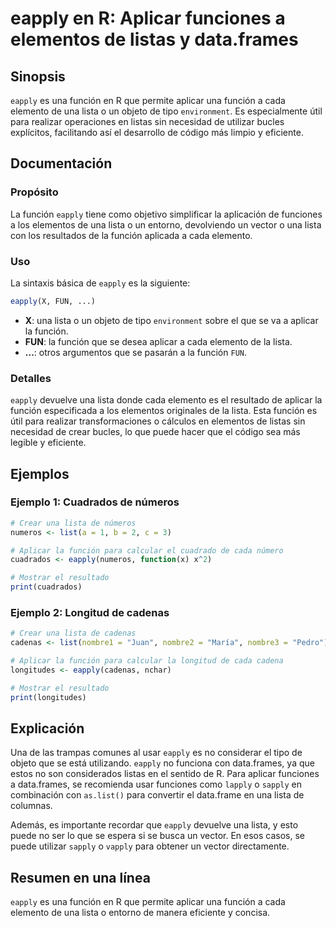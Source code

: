 <!--
Meta Description: # eapply en R: Aplicar funciones a elementos de listas y data.frames ## Sinopsis `eapply` es una función en R que permite aplicar una función a cada e...
Meta Keywords: una, función, eapply, lista, que
-->

# eapply en R: Aplicar funciones a elementos de listas y data.frames

## Sinopsis
`eapply` es una función en R que permite aplicar una función a cada elemento de una lista o un objeto de tipo `environment`. Es especialmente útil para realizar operaciones en listas sin necesidad de utilizar bucles explícitos, facilitando así el desarrollo de código más limpio y eficiente.

## Documentación

### Propósito
La función `eapply` tiene como objetivo simplificar la aplicación de funciones a los elementos de una lista o un entorno, devolviendo un vector o una lista con los resultados de la función aplicada a cada elemento.

### Uso
La sintaxis básica de `eapply` es la siguiente:

```R
eapply(X, FUN, ...)
```

- **X**: una lista o un objeto de tipo `environment` sobre el que se va a aplicar la función.
- **FUN**: la función que se desea aplicar a cada elemento de la lista.
- **...**: otros argumentos que se pasarán a la función `FUN`.

### Detalles
`eapply` devuelve una lista donde cada elemento es el resultado de aplicar la función especificada a los elementos originales de la lista. Esta función es útil para realizar transformaciones o cálculos en elementos de listas sin necesidad de crear bucles, lo que puede hacer que el código sea más legible y eficiente.

## Ejemplos

### Ejemplo 1: Cuadrados de números

```R
# Crear una lista de números
numeros <- list(a = 1, b = 2, c = 3)

# Aplicar la función para calcular el cuadrado de cada número
cuadrados <- eapply(numeros, function(x) x^2)

# Mostrar el resultado
print(cuadrados)
```

### Ejemplo 2: Longitud de cadenas

```R
# Crear una lista de cadenas
cadenas <- list(nombre1 = "Juan", nombre2 = "María", nombre3 = "Pedro")

# Aplicar la función para calcular la longitud de cada cadena
longitudes <- eapply(cadenas, nchar)

# Mostrar el resultado
print(longitudes)
```

## Explicación
Una de las trampas comunes al usar `eapply` es no considerar el tipo de objeto que se está utilizando. `eapply` no funciona con data.frames, ya que estos no son considerados listas en el sentido de R. Para aplicar funciones a data.frames, se recomienda usar funciones como `lapply` o `sapply` en combinación con `as.list()` para convertir el data.frame en una lista de columnas.

Además, es importante recordar que `eapply` devuelve una lista, y esto puede no ser lo que se espera si se busca un vector. En esos casos, se puede utilizar `sapply` o `vapply` para obtener un vector directamente.

## Resumen en una línea
`eapply` es una función en R que permite aplicar una función a cada elemento de una lista o entorno de manera eficiente y concisa.